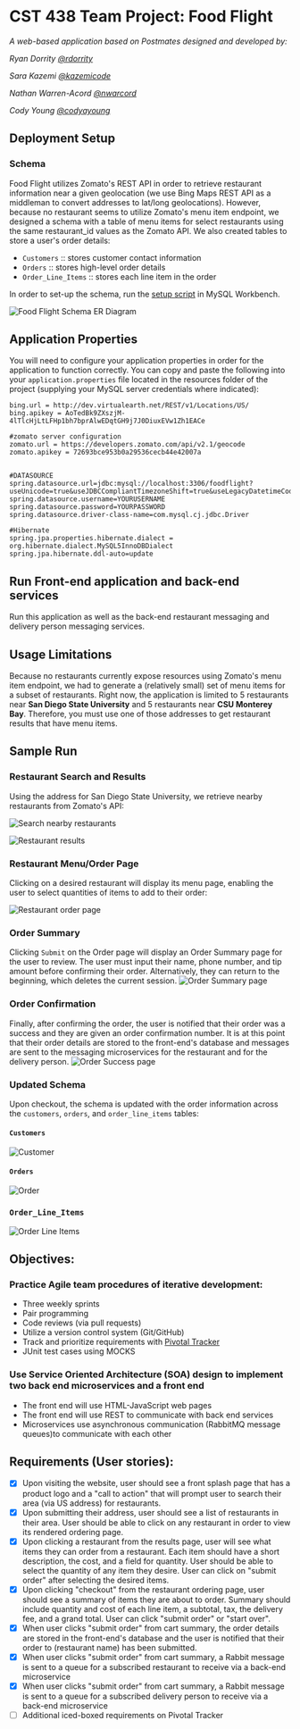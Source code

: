 

# CST 438 Team Project: Food Flight
*A web-based application based on Postmates designed and developed by:*

*Ryan Dorrity [@rdorrity](https://github.com/rdorrity/)*

*Sara Kazemi [@kazemicode](https://github.com/kazemicode/)*

*Nathan Warren-Acord [@nwarcord](https://github.com/nwarcord/)*

*Cody Young [@codyayoung](https://github.com/codyayoung/)*

## Deployment Setup
### Schema
Food Flight utilizes Zomato's REST API in order to retrieve restaurant information near a given geolocation (we use Bing Maps REST API as a middleman to convert addresses to lat/long geolocations). However, because no restaurant seems to utilize Zomato's menu item endpoint, we designed a schema with a table of menu items for select restaurants using the same restaurant_id values as the Zomato API. We also created tables to store a user's order details:
* `Customers` :: stores customer contact information
* `Orders` :: stores high-level order details
* `Order_Line_Items` :: stores each line item in the order 

In order to set-up the schema, run the [setup script](https://gist.github.com/kazemicode/4e6b2fd8ba1835620e99ca721159fc46#file-foodflight-sql) in MySQL Workbench.

![Food Flight Schema ER Diagram](docs/er-diagram.png)

## Application Properties
You will need to configure your application properties in order for the application to function correctly. You can copy and paste the following into your `application.properties` file located in the resources folder of the project (supplying your MySQL server credentials where indicated):

```#Bing and Zomato API url and keys
bing.url = http://dev.virtualearth.net/REST/v1/Locations/US/
bing.apikey = AoTedBk9ZXszjM-4lTlcHjLtLFHp1bh7bprAlwEDqtGH9j7J0DiuxEVw1Zh1EACe

#zomato server configuration
zomato.url = https://developers.zomato.com/api/v2.1/geocode
zomato.apikey = 72693bce953b0a29536cecb44e42007a


#DATASOURCE
spring.datasource.url=jdbc:mysql://localhost:3306/foodflight?useUnicode=true&useJDBCCompliantTimezoneShift=true&useLegacyDatetimeCode=false&serverTimezone=UTC
spring.datasource.username=YOURUSERNAME
spring.datasource.password=YOURPASSWORD
spring.datasource.driver-class-name=com.mysql.cj.jdbc.Driver

#Hibernate
spring.jpa.properties.hibernate.dialect = org.hibernate.dialect.MySQL5InnoDBDialect
spring.jpa.hibernate.ddl-auto=update 
```
## Run Front-end application and back-end services
Run this application as well as the back-end restaurant messaging and delivery person messaging services.

## Usage Limitations
Because no restaurants currently expose resources using Zomato's menu item endpoint, we had to generate a (relatively small) set of menu items for a subset of restaurants. Right now, the application is limited to 5 restaurants near **San Diego State University** and 5 restaurants near **CSU Monterey Bay**. Therefore, you must use one of those addresses to get restaurant results that have menu items.

## Sample Run
### Restaurant Search and Results
Using the address for San Diego State University, we retrieve nearby restaurants from Zomato's API: 

![Search nearby restaurants](docs/ff1.png)

![Restaurant results](docs/ff2.png)

### Restaurant Menu/Order Page
Clicking on a desired restaurant will display its menu page, enabling the user to select quantities of items to add to their order:

![Restaurant order page](docs/ff3.png)

### Order Summary
Clicking `Submit` on the Order page will display an Order Summary page for the user to review. The user must input their name, phone number, and tip amount before confirming their order. Alternatively, they can return to the beginning, which deletes the current session.
![Order Summary page](docs/ff4.png)

### Order Confirmation
Finally, after confirming the order, the user is notified that their order was a success and they are given an order confirmation number. It is at this point that their order details are stored to the front-end's database and messages are sent to the messaging microservices for the restaurant and for the delivery person.
![Order Success page](docs/ff5.png)

### Updated Schema
Upon checkout, the schema is updated with the order information across the `customers`, `orders`, and `order_line_items` tables:

#### `Customers`
![Customer](docs/customer.png)

#### `Orders`
![Order](docs/order.png)

### `Order_Line_Items`
![Order Line Items](docs/order_line_items.png)

## Objectives:
### Practice Agile team procedures of iterative development: 
* Three weekly sprints
* Pair programming 
* Code reviews (via pull requests) 
* Utilize a version control system (Git/GitHub)
* Track and prioritize requirements with [Pivotal Tracker](https://www.pivotaltracker.com/n/projects/2440442) 
* JUnit test cases using MOCKS

### Use Service Oriented Architecture (SOA) design to implement two back end microservices and a front end
* The front end will use HTML-JavaScript web pages
* The front end will use REST to communicate with back end services
* Microservices use asynchronous communication (RabbitMQ message queues)to communicate with each other


## Requirements (User stories):
- [x] Upon visiting the website, user should see a front splash page that has a product logo and a "call to action" that will prompt user to search their area (via US address) for restaurants.
- [x] Upon submitting their address, user should see a list of restaurants in their area. User should be able to click on any restaurant in order to view its rendered ordering page.
- [x] Upon clicking a restaurant from the results page, user will see what items they can order from a restaurant. Each item should have a short description, the cost, and a field for quantity. 
User should be able to select the quantity of any item they desire. User can click on "submit order" after selecting the desired items.
- [x] Upon clicking "checkout" from the restaurant ordering page, user should see a summary of items they are about to order. Summary should include quantity and cost of each line item, a subtotal, tax, the delivery fee, and a grand total. User can click "submit order" or "start over". 
- [x] When user clicks "submit order" from cart summary, the order details are stored in the front-end's database and the user is notified that their order to (restaurant name) has been submitted. 
- [x] When user clicks "submit order" from cart summary, a Rabbit message is sent to a queue for a subscribed restaurant to receive via a back-end microservice
- [x] When user clicks "submit order" from cart summary, a Rabbit message is sent to a queue for a subscribed delivery person to receive via a back-end microservice
- [ ] Additional iced-boxed requirements on Pivotal Tracker
